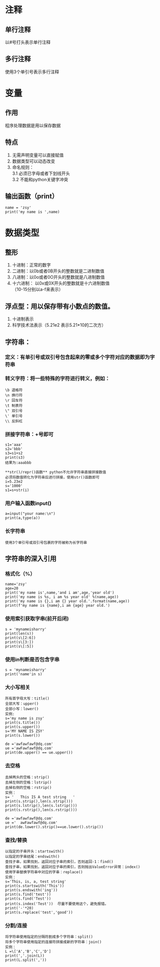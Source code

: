 # 注释
## 单行注释
以#号打头表示单行注释
## 多行注释
使用3个单引号表示多行注释
# 变量
## 作用
程序处理数据是用以保存数据
## 特点
1. 无需声明变量可以直接赋值
2. 数据类型可以动态改变
3. 命名规则：  
	3.1 必须已字母或者下划线开头  
	3.2 不能和python关键字冲突
## 输出函数（print）
	name = 'zsy'
	print('my name is ',name)
# 数据类型
## 整形
1. 十进制：正常的数字
2. 二进制：以0b或者0B开头的整数就是二进制数值
3. 八进制：以0o或者0O开头的整数就是八进制数值
4. 十六进制： 以0x或0X开头的整数就是十六进制数值  
   （10-15分别以a-f来表示）
## 浮点型：用以保存带有小数点的数值。
1. 十进制表示
2. 科学技术法表示（5.21e2 表示5.21\*10的二次方）
## 字符串：
### 定义：有单引号或双引号包含起来的零或多个字符对应的数据即为字符串
### 转义字符：将一些特殊的字符进行转义，例如：
	\b 退格符
	\n 换行符
	\r 回车符
	\t 制表符
	\" 双引号
	\' 单引号
	\\ 反斜杠
### 拼接字符串：+号即可
	s1='aaa'
	s2='bbb'
	s3=s1+s2
	print(s3)
	结果为:aaabbb
	
	**str()/repr()函数** python不允许字符串直接拼接数值
	必须将数值转化为字符串后进行拼接，使用str()函数即可
	i=5.23e2
	s='1000'
	s1=s+str(i)
	
### 用户输入函数input()
	a=input("your name:\n")
	print(a,type(a))

### 长字符串
	使用3个单引号或双引号包裹的字符被称为长字符串
	
## 字符串的深入引用

### 格式化（%）
	name='zsy'
	age=20
	print('my name is',name,'and i am',age,'year old')
	print('my name is %s, i am %s year old' %(name,age))
	print('my name is {},i am {} year old.'.format(name,age))
	print(f'my name is {name},i am {age} year old.')
	
### 使用索引获取字串(前开后闭)
	s = 'mynameisharry'
	print(len(s))
	print(s\[2:6])
	print(s\[3:])
	print(s\[:5])
	
### 使用in判断是否包含字串
	s = 'mynameisharry'
	print('name'in s)

### 大小写相关
	所有首字母大写：title()
	全部大写：upper()
	全部小写：lower()
	实例:
	s='my name is zsy'
	print(s.title())
	print(s.upper())
	s='MY NAME IS ZSY'
	print(s.lower())
	
	de ='awfawfawf@dq.com'
	ue ='awFawfawf@dq.com'
	print(de.upper() == ue.upper())

### 去空格
	去掉两头的空格：strip()
	去掉左侧的空格：lstrip()
	去掉右侧的空格：rstrip()
	实例：
	s= '   This IS A test string   '
	print(s.strip(),len(s.strip()))
	print(s.lstrip(),len(s.lstrip()))
	print(s.rstrip(),len(s.rstrip()))
	
	de ='awfawfawf@dq.com'
	ue ='  awFawfawf@dq.com'
	print(de.lower().strip()==ue.lower().strip())

### 查找/替换	
	以指定的子串开头：startswith()
	以指定的字串结尾：endswith()
	查找子串，如果找到，返回对应子串的索引，否则返回-1：find()
	查找子串，如果找到，返回对应子串的索引，否则抛出ValueError异常：index()
	使用字串替换字符串中对应的字串：replace()
	实例：
	s='This, is, a, test string'
	print(s.startswith('This'))
	print(s.endswith('ing'))
	print(s.find('test'))
	print(s.find('Test'))
	print(s.index('Test'))  尽量不要使用这个，避免报错。
	print('-'*20)
	print(s.replace('test','good'))
	
### 分割/连接
	将字符串使用指定的分隔符割成多个字符串：split()
	将多个字符串使用指定的连接符拼接成新的字符串：join()
	实例：
	L =\['A','B','C','D']
	print(','.join(L))
	print(L.split(','))